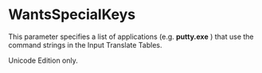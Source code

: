 # WantsSpecialKeys

This parameter specifies a list of applications (e.g. **putty.exe** ) that use the command strings in the Input Translate Tables.

Unicode Edition only.
